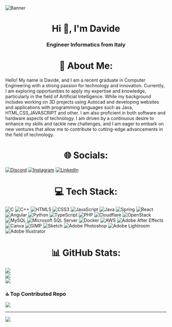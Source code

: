![Banner](https://github.com/DavyCele/DavyCele/assets/133571128/274b4565-2097-4f95-bd86-12f2fd95c36a)
<h1 align="center">Hi 👋, I'm Davide</h1>
<h3 align="center">Engineer Informatics from Italy</h3>

<h1 align="center">💫 About Me:</h1>
 Hello! My name is Davide, and I am a recent graduate in Computer Engineering with a strong passion for technology and innovation. Currently, I am exploring opportunities to apply my expertise and knowledge, particularly in the field of Artificial Intelligence. While my background includes working on 3D projects using Autocad and developing websites and applications with programming languages such as Java, HTML,CSS,JAVASCRIPT and other. I am also proficient in both software and hardware aspects of technology. I am driven by a continuous desire to enhance my skills and tackle new challenges, and I am eager to embark on new ventures that allow me to contribute to cutting-edge advancements in the field of technology.




<h1 align="center">🌐 Socials:</h1>

[![Discord](https://img.shields.io/badge/Discord-%237289DA.svg?logo=discord&logoColor=white)](https://discord.gg/Skyn8692) 
[![Instagram](https://img.shields.io/badge/Instagram-%23E4405F.svg?logo=Instagram&logoColor=white)](https://www.instagram.com/davyxsky/)
[![LinkedIn](https://img.shields.io/badge/LinkedIn-%230077B5.svg?logo=LinkedIn&logoColor=white)](https://www.linkedin.com/in/davide-celentano-9424a5269/)



<h1 align="center">💻 Tech Stack:</h1>

![C](https://img.shields.io/badge/C-%2300599C.svg?style=for-the-badge&logo=c&logoColor=white) ![C++](https://img.shields.io/badge/C++-%2300599C.svg?style=for-the-badge&logo=c%2B%2B&logoColor=white) ![HTML5](https://img.shields.io/badge/HTML5-%23E34F26.svg?style=for-the-badge&logo=html5&logoColor=white) ![CSS3](https://img.shields.io/badge/CSS3-%231572B6.svg?style=for-the-badge&logo=css3&logoColor=white) ![JavaScript](https://img.shields.io/badge/JavaScript-%23F7DF1E.svg?style=for-the-badge&logo=javascript&logoColor=black) ![Java](https://img.shields.io/badge/Java-%23ED8B00.svg?style=for-the-badge&logo=java&logoColor=white) ![Spring](https://img.shields.io/badge/Spring-%236DB33F.svg?style=for-the-badge&logo=spring&logoColor=white) ![React](https://img.shields.io/badge/React-%2361DAFB.svg?style=for-the-badge&logo=react&logoColor=white) ![Angular](https://img.shields.io/badge/Angular-%23DD0031.svg?style=for-the-badge&logo=angular&logoColor=white) ![Python](https://img.shields.io/badge/Python-3670A0.svg?style=for-the-badge&logo=python&logoColor=ffdd54) ![TypeScript](https://img.shields.io/badge/TypeScript-%23007ACC.svg?style=for-the-badge&logo=typescript&logoColor=white) ![PHP](https://img.shields.io/badge/PHP-%23777BB4.svg?style=for-the-badge&logo=php&logoColor=white) ![Cloudflare](https://img.shields.io/badge/Cloudflare-F38020.svg?style=for-the-badge&logo=Cloudflare&logoColor=white) ![OpenStack](https://img.shields.io/badge/OpenStack-%23f01742.svg?style=for-the-badge&logo=openstack&logoColor=white) ![MySQL](https://img.shields.io/badge/MySQL-%2300f.svg?style=for-the-badge&logo=mysql&logoColor=white) ![Microsoft SQL Server](https://img.shields.io/badge/Microsoft%20SQL%20Server-CC2927.svg?style=for-the-badge&logo=microsoft%20sql%20server&logoColor=white) ![Docker](https://img.shields.io/badge/Docker-%232496ED.svg?style=for-the-badge&logo=docker&logoColor=white) ![AWS](https://img.shields.io/badge/AWS-%23232F3E.svg?style=for-the-badge&logo=amazonaws&logoColor=white) ![Adobe After Effects](https://img.shields.io/badge/Adobe%20After%20Effects-9999FF.svg?style=for-the-badge&logo=Adobe%20After%20Effects&logoColor=white) ![Canva](https://img.shields.io/badge/Canva-%2300C4CC.svg?style=for-the-badge&logo=Canva&logoColor=white) ![GIMP](https://img.shields.io/badge/GIMP-657D8B.svg?style=for-the-badge&logo=gimp&logoColor=FFFFFF) ![Sketch](https://img.shields.io/badge/Sketch-FFB387.svg?style=for-the-badge&logo=sketch&logoColor=black) ![Adobe Photoshop](https://img.shields.io/badge/Adobe%20Photoshop-%2331A8FF.svg?style=for-the-badge&logo=adobe%20photoshop&logoColor=white) ![Adobe Lightroom](https://img.shields.io/badge/Adobe%20Lightroom-31A8FF.svg?style=for-the-badge&logo=Adobe%20Lightroom&logoColor=white) ![Adobe Illustrator](https://img.shields.io/badge/Adobe%20Illustrator-%23FF9A00.svg?style=for-the-badge&logo=adobe%20illustrator&logoColor=white)



<h1 align="center">📊 GitHub Stats:</h1>

![](https://github-readme-stats.vercel.app/api?username=Davycele&theme=gruvbox&hide_border=false&include_all_commits=true&count_private=true)<br/>
![](https://github-readme-streak-stats.herokuapp.com/?user=Davycele&theme=gruvbox&hide_border=false)<br/>
![](https://github-readme-stats.vercel.app/api/top-langs/?username=Davycele&theme=gruvbox&hide_border=false&include_all_commits=true&count_private=true&layout=compact)

### 🔝 Top Contributed Repo
![](https://github-contributor-stats.vercel.app/api?username=Davycele&limit=5&theme=dark&combine_all_yearly_contributions=true)

---
[![](https://visitcount.itsvg.in/api?id=Davycele&icon=5&color=9)](https://visitcount.itsvg.in)


